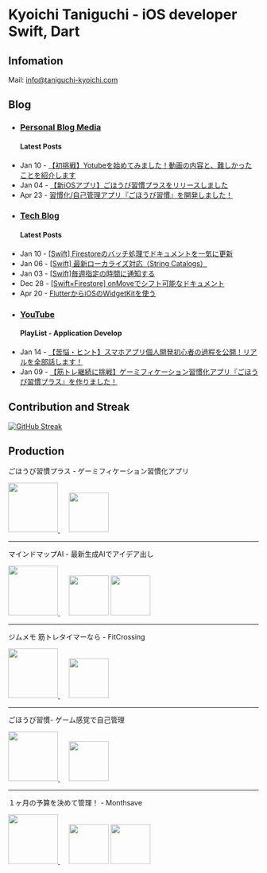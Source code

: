# Kyoichi Taniguchi - iOS developer Swift, Dart
## Infomation
Mail: [info@taniguchi-kyoichi.com](<mailto:info@taniguchi-kyoichi.com>)
### 

## Blog
- ### [Personal Blog Media](https://taniguchi-kyoichi.com/)
  #### Latest Posts
<!-- personal feed start -->
- Jan 10 - [【初挑戦】Yotubeを始めてみました！動画の内容と、難しかったことを紹介します](https://taniguchi-kyoichi.com/2024/01/10/%e5%88%9d%e6%8c%91%e6%88%a6yotube%e3%82%92%e5%a7%8b%e3%82%81%e3%81%a6%e3%81%bf%e3%81%be%e3%81%97%e3%81%9f/?utm_source=rss&utm_medium=rss&utm_campaign=%25e5%2588%259d%25e6%258c%2591%25e6%2588%25a6yotube%25e3%2582%2592%25e5%25a7%258b%25e3%2582%2581%25e3%2581%25a6%25e3%2581%25bf%25e3%2581%25be%25e3%2581%2597%25e3%2581%259f)
- Jan 04 - [【新iOSアプリ】ごほうび習慣プラスをリリースしました](https://taniguchi-kyoichi.com/2024/01/04/%e3%80%90%e6%96%b0ios%e3%82%a2%e3%83%97%e3%83%aa%e3%80%91%e3%81%94%e3%81%bb%e3%81%86%e3%81%b3%e7%bf%92%e6%85%a3%e3%83%97%e3%83%a9%e3%82%b9%e3%82%92%e3%83%aa%e3%83%aa%e3%83%bc%e3%82%b9%e3%81%97/?utm_source=rss&utm_medium=rss&utm_campaign=%25e3%2580%2590%25e6%2596%25b0ios%25e3%2582%25a2%25e3%2583%2597%25e3%2583%25aa%25e3%2580%2591%25e3%2581%2594%25e3%2581%25bb%25e3%2581%2586%25e3%2581%25b3%25e7%25bf%2592%25e6%2585%25a3%25e3%2583%2597%25e3%2583%25a9%25e3%2582%25b9%25e3%2582%2592%25e3%2583%25aa%25e3%2583%25aa%25e3%2583%25bc%25e3%2582%25b9%25e3%2581%2597)
- Apr 23 - [習慣化/自己管理アプリ『ごほうび習慣』を開発しました！](https://taniguchi-kyoichi.com/2023/04/23/gohoubishukanapp/?utm_source=rss&utm_medium=rss&utm_campaign=gohoubishukanapp)
<!-- personal feed end -->
- ### [Tech Blog](https://taniguchi-kyoichi.com/tech/)
  #### Latest Posts
<!-- tech feed start -->
- Jan 10 - [[Swift] Firestoreのバッチ処理でドキュメントを一気に更新](https://taniguchi-kyoichi.com/tech/2024/01/10/swift-firestore%e3%81%ae%e3%83%90%e3%83%83%e3%83%81%e5%87%a6%e7%90%86%e3%81%a7%e3%83%89%e3%82%ad%e3%83%a5%e3%83%a1%e3%83%b3%e3%83%88%e3%82%92%e4%b8%80%e6%b0%97%e3%81%ab%e6%9b%b4%e6%96%b0/)
- Jan 06 - [[Swift] 最新ローカライズ対応（String Catalogs）](https://taniguchi-kyoichi.com/tech/2024/01/06/swift-%e6%9c%80%e6%96%b0%e3%83%ad%e3%83%bc%e3%82%ab%e3%83%a9%e3%82%a4%e3%82%ba%e5%af%be%e5%bf%9c%ef%bc%88string-catalogs%ef%bc%89/)
- Jan 03 - [[Swift]毎週指定の時間に通知する](https://taniguchi-kyoichi.com/tech/2024/01/03/swift%e3%81%a7%e6%af%8e%e9%80%b1%e6%8c%87%e5%ae%9a%e3%81%ae%e6%99%82%e9%96%93%e3%81%ab%e9%80%9a%e7%9f%a5%e3%81%99%e3%82%8b/)
- Dec 28 - [[Swift×Firestore] onMoveでシフト可能なドキュメント](https://taniguchi-kyoichi.com/tech/2023/12/28/swift%e3%81%a8firestore%e3%81%a7%e3%82%b7%e3%83%95%e3%83%88%e5%8f%af%e8%83%bd%e3%81%aa%e3%83%89%e3%82%ad%e3%83%a5%e3%83%a1%e3%83%b3%e3%83%88/)
- Apr 20 - [FlutterからiOSのWidgetKitを使う](https://taniguchi-kyoichi.com/tech/2023/04/20/flutter%e3%81%8b%e3%82%89ios%e3%81%aewidgetkit%e3%82%92%e4%bd%bf%e3%81%86/)
<!-- tech feed end -->
- ### [YouTube](https://www.youtube.com/channel/UCmMnuEXRsrNNcW4bVeeTI8A)
  #### PlayList - Application Develop
<!-- youtube feed start -->
- Jan 14 - [【苦悩・ヒント】スマホアプリ個人開発初心者の過程を公開！リアルを全部話します！](https://www.youtube.com/watch?v=IyNSDihFUbY)
- Jan 09 - [【筋トレ継続に挑戦】ゲーミフィケーション習慣化アプリ『ごほうび習慣プラス』を作りました！](https://www.youtube.com/watch?v=3yF-Lw2F208)
<!-- youtube feed end -->

## Contribution and Streak

[![GitHub Streak](https://github-readme-streak-stats.herokuapp.com/?user=taniguchi-kyoichi&theme=dracula)](https://git.io/streak-stats)

## Production

ごほうび習慣プラス - ゲーミフィケーション習慣化アプリ

[<image src="https://github.com/taniguchi-kyoichi/taniguchi-kyoichi/assets/108321315/a98356e1-6abd-4029-8ea0-4e55ffc0ca07"
 width="100">
](https://apps.apple.com/jp/app/id6474091359)　
[<image src="https://user-images.githubusercontent.com/108321315/178869457-9d245803-d786-4d78-b922-8e7c356e8b3d.png" height="80">](https://apps.apple.com/jp/app/id6474091359)

---
マインドマップAI - 最新生成AIでアイデア出し

[<image src="https://github.com/taniguchi-kyoichi/taniguchi-kyoichi/assets/108321315/834028fa-6281-4899-8647-0e1fa0ac0cf7"
 width="100">
](https://apps.apple.com/jp/app/id6470609816)　
[<image src="https://user-images.githubusercontent.com/108321315/178869457-9d245803-d786-4d78-b922-8e7c356e8b3d.png" height="80">](https://apps.apple.com/jp/app/id6470609816?platform=iphone)
[<image src="https://github.com/taniguchi-kyoichi/taniguchi-kyoichi/assets/108321315/31bac2cf-892d-4cb5-9e21-4de3af7f4c0e" height="80">](https://apps.apple.com/jp/app/id6470609816?itsct=apps_box_link&itscg=30200?platform=mac)

---

ジムメモ 筋トレタイマーなら - FitCrossing

[<image src="https://github.com/taniguchi-kyoichi/taniguchi-kyoichi/assets/108321315/6379436e-fbec-474e-b11d-fada2d187465" width="100">
](https://apps.apple.com/jp/app/id6463905349)　
[<image src="https://user-images.githubusercontent.com/108321315/178869457-9d245803-d786-4d78-b922-8e7c356e8b3d.png" height="80">](https://apps.apple.com/jp/app/id6463905349)

---

ごほうび習慣- ゲーム感覚で自己管理

[<image src="https://user-images.githubusercontent.com/108321315/219941185-9fdce2a0-c0da-45ca-8b8f-04fb969075c5.png" width="100">
](https://apps.apple.com/jp/app/%E3%81%94%E3%81%BB%E3%81%86%E3%81%B3%E7%BF%92%E6%85%A3-%E3%82%B2%E3%83%BC%E3%83%A0%E6%84%9F%E8%A6%9A%E3%81%A7%E8%87%AA%E5%B7%B1%E7%AE%A1%E7%90%86/id1671700938?itsct=apps_box_link&itscg=30200)　
[<image src="https://user-images.githubusercontent.com/108321315/178869457-9d245803-d786-4d78-b922-8e7c356e8b3d.png" height="80">](https://apps.apple.com/us/app/%E3%81%94%E3%81%BB%E3%81%86%E3%81%B3%E7%BF%92%E6%85%A3-%E3%82%B2%E3%83%BC%E3%83%A0%E6%84%9F%E8%A6%9A%E3%81%A7%E8%87%AA%E5%B7%B1%E7%AE%A1%E7%90%86/id1671700938?itsct=apps_box_link&itscg=30200)

---

１ヶ月の予算を決めて管理！ - Monthsave

[<image src="https://user-images.githubusercontent.com/108321315/178871899-429bd884-9a45-4853-8b43-9452ec142fcc.png" width="100">
](https://apps.apple.com/jp/app/%EF%BC%91%E3%83%B6%E6%9C%88%E3%81%AE%E4%BA%88%E7%AE%97%E3%82%92%E6%B1%BA%E3%82%81%E3%81%A6%E7%AE%A1%E7%90%86-monthsave/id1609449862?itsct=apps_box_link&itscg=30200)　
[<image src="https://user-images.githubusercontent.com/108321315/178869457-9d245803-d786-4d78-b922-8e7c356e8b3d.png" height="80">](https://apps.apple.com/jp/app/%EF%BC%91%E3%83%B6%E6%9C%88%E3%81%AE%E4%BA%88%E7%AE%97%E3%82%92%E6%B1%BA%E3%82%81%E3%81%A6%E7%AE%A1%E7%90%86-monthsave/id1609449862?itsct=apps_box_link&itscg=30200)
[<image src="https://user-images.githubusercontent.com/108321315/217243548-315c05ee-75ab-4074-b0aa-8d724b68c9fc.png" height="80">](https://play.google.com/store/apps/details?id=com.kyoichi.money_management_app)

